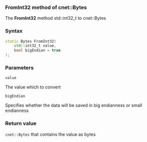 ### FromInt32 method of cnet::Bytes

The **FromInt32** method std::int32_t to cnet::Bytes

### Syntax
```C++
static Bytes FromInt32(
    std::int32_t value, 
    bool bigEndian = true
);
```

### Parameters
`value`

The value which to convert

`bigEndian`

Specifies whether the data will be saved in big endianness or small endianness

### Return value
`cnet::Bytes` that contains the value as bytes